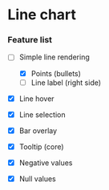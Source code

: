# Line chart

### Feature list

  - [ ] Simple line rendering
     - [x] Points (bullets)
     - [ ] Line label (right side)
  - [x] Line hover
  - [x] Line selection
  - [x] Bar overlay
  - [x] Tooltip (core)
  - [x] Negative values
  - [x] Null values
  